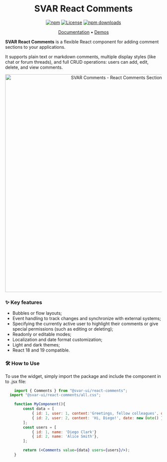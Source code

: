 <div align="center">

# SVAR React Comments

[![npm](https://img.shields.io/npm/v/@svar-ui/react-comments.svg)](https://www.npmjs.com/package/@svar-ui/react-comments)
[![License](https://img.shields.io/github/license/svar-widgets/react-comments)](https://github.com/svar-widgets/react-comments/blob/main/license.txt)
[![npm downloads](https://img.shields.io/npm/dm/@svar-ui/react-comments.svg)](https://www.npmjs.com/package/@svar-ui/react-comments)

</div>

<div align="center">

[Documentation](https://docs.svar.dev/react/core/comments/) • [Demos](https://docs.svar.dev/react/core/samples-comments/#/base/willow)

</div>

**SVAR React Comments** is a flexible React component for adding comment sections to your applications.

It supports plain text or markdown comments, multiple display styles (like chat or forum threads), and full CRUD operations: users can add, edit, delete, and view comments.

<div align="center">

<img src="https://svar.dev/images/github/github-commenta.png" alt="SVAR Comments - React Comments Section" style="width: 700px;">

</div>

### :sparkles: Key features

- Bubbles or flow layouts;
- Event handling to track changes and synchronize with external systems;
- Specifying the currently active user to highlight their comments or give special permissions (such as editing or deleting);
- Readonly or editable modes;
- Localization and date format customization;
- Light and dark themes;
- React 18 and 19 compatible.

### :hammer_and_wrench: How to Use

To use the widget, simply import the package and include the component in to .jsx file:

```jsx
	import { Comments } from "@svar-ui/react-comments";
  import "@svar-ui/react-comments/all.css";

    function MyComponent(){
        const data = [
			{ id: 1, user: 1, content:'Greetings, fellow colleagues', date: new Date() },
    		{ id: 2, user: 2, content: 'Hi, Diego!', date: new Date() },
		];
		const users = [
			{ id: 1, name: 'Diego Clark'}
			{ id: 2, name: 'Alice Smith'},
		];

        return (<Comments value={data} users={users}/>);
    }
```
